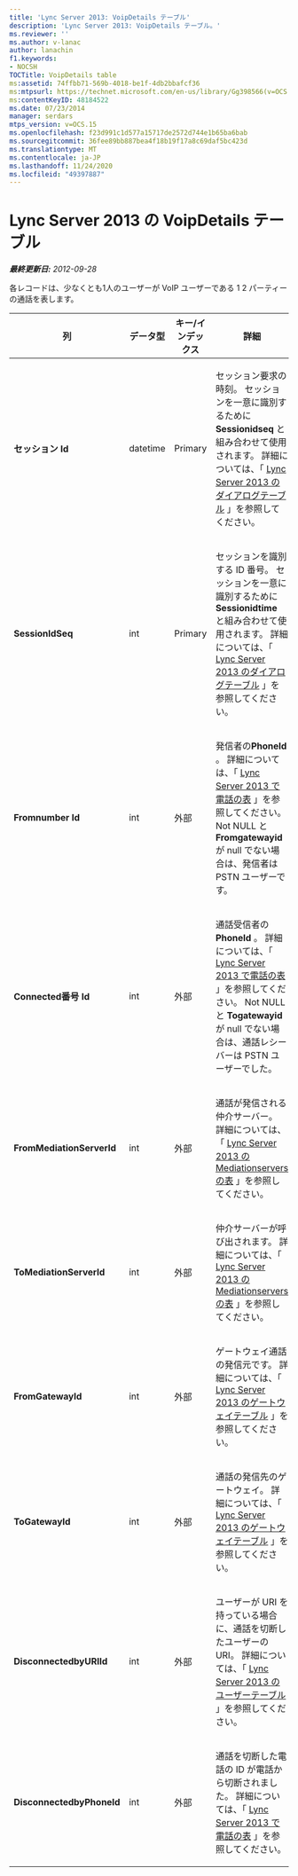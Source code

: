 ```yaml
---
title: 'Lync Server 2013: VoipDetails テーブル'
description: 'Lync Server 2013: VoipDetails テーブル。'
ms.reviewer: ''
ms.author: v-lanac
author: lanachin
f1.keywords:
- NOCSH
TOCTitle: VoipDetails table
ms:assetid: 74ffbb71-569b-4018-be1f-4db2bbafcf36
ms:mtpsurl: https://technet.microsoft.com/en-us/library/Gg398566(v=OCS.15)
ms:contentKeyID: 48184522
ms.date: 07/23/2014
manager: serdars
mtps_version: v=OCS.15
ms.openlocfilehash: f23d991c1d577a15717de2572d744e1b65ba6bab
ms.sourcegitcommit: 36fee89bb887bea4f18b19f17a8c69daf5bc423d
ms.translationtype: MT
ms.contentlocale: ja-JP
ms.lasthandoff: 11/24/2020
ms.locfileid: "49397887"
---
```

# <a name="voipdetails-table-in-lync-server-2013"></a>Lync Server 2013 の VoipDetails テーブル

<div data-xmlns="http://www.w3.org/1999/xhtml">

<div class="topic" data-xmlns="http://www.w3.org/1999/xhtml" data-msxsl="urn:schemas-microsoft-com:xslt" data-cs="https://msdn.microsoft.com/">

<div data-asp="https://msdn2.microsoft.com/asp">



</div>

<div id="mainSection">

<div id="mainBody">

<span> </span>

_**最終更新日:** 2012-09-28_

各レコードは、少なくとも1人のユーザーが VoIP ユーザーである 1 2 パーティーの通話を表します。


<table>
<colgroup>
<col style="width: 25%" />
<col style="width: 25%" />
<col style="width: 25%" />
<col style="width: 25%" />
</colgroup>
<thead>
<tr class="header">
<th>列</th>
<th>データ型</th>
<th>キー/インデックス</th>
<th>詳細</th>
</tr>
</thead>
<tbody>
<tr class="odd">
<td><p><strong>セッション Id</strong></p></td>
<td><p>datetime</p></td>
<td><p>Primary</p></td>
<td><p>セッション要求の時刻。 セッションを一意に識別するために <strong>Sessionidseq</strong> と組み合わせて使用されます。 詳細については、「 <a href="lync-server-2013-dialogs-table.md">Lync Server 2013 のダイアログテーブル</a> 」を参照してください。</p></td>
</tr>
<tr class="even">
<td><p><strong>SessionIdSeq</strong></p></td>
<td><p>int</p></td>
<td><p>Primary</p></td>
<td><p>セッションを識別する ID 番号。 セッションを一意に識別するために <strong>Sessionidtime</strong> と組み合わせて使用されます。 詳細については、「 <a href="lync-server-2013-dialogs-table.md">Lync Server 2013 のダイアログテーブル</a> 」を参照してください。</p></td>
</tr>
<tr class="odd">
<td><p><strong>Fromnumber Id</strong></p></td>
<td><p>int</p></td>
<td><p>外部</p></td>
<td><p>発信者の<strong>PhoneId</strong> 。 詳細については、「 <a href="lync-server-2013-phones-table.md">Lync Server 2013 で電話の表</a> 」を参照してください。 Not NULL と <strong>Fromgatewayid</strong> が null でない場合は、発信者は PSTN ユーザーです。</p></td>
</tr>
<tr class="even">
<td><p><strong>Connected番号 Id</strong></p></td>
<td><p>int</p></td>
<td><p>外部</p></td>
<td><p>通話受信者の<strong>PhoneId</strong> 。 詳細については、「 <a href="lync-server-2013-phones-table.md">Lync Server 2013 で電話の表</a> 」を参照してください。 Not NULL と <strong>Togatewayid</strong> が null でない場合は、通話レシーバーは PSTN ユーザーでした。</p></td>
</tr>
<tr class="odd">
<td><p><strong>FromMediationServerId</strong></p></td>
<td><p>int</p></td>
<td><p>外部</p></td>
<td><p>通話が発信される仲介サーバー。 詳細については、「 <a href="lync-server-2013-mediationservers-table.md">Lync Server 2013 の Mediationservers の表</a> 」を参照してください。</p></td>
</tr>
<tr class="even">
<td><p><strong>ToMediationServerId</strong></p></td>
<td><p>int</p></td>
<td><p>外部</p></td>
<td><p>仲介サーバーが呼び出されます。 詳細については、「 <a href="lync-server-2013-mediationservers-table.md">Lync Server 2013 の Mediationservers の表</a> 」を参照してください。</p></td>
</tr>
<tr class="odd">
<td><p><strong>FromGatewayId</strong></p></td>
<td><p>int</p></td>
<td><p>外部</p></td>
<td><p>ゲートウェイ通話の発信元です。 詳細については、「 <a href="lync-server-2013-gateways-table.md">Lync Server 2013 のゲートウェイテーブル</a> 」を参照してください。</p></td>
</tr>
<tr class="even">
<td><p><strong>ToGatewayId</strong></p></td>
<td><p>int</p></td>
<td><p>外部</p></td>
<td><p>通話の発信先のゲートウェイ。 詳細については、「 <a href="lync-server-2013-gateways-table.md">Lync Server 2013 のゲートウェイテーブル</a> 」を参照してください。</p></td>
</tr>
<tr class="odd">
<td><p><strong>DisconnectedbyURIId</strong></p></td>
<td><p>int</p></td>
<td><p>外部</p></td>
<td><p>ユーザーが URI を持っている場合に、通話を切断したユーザーの URI。 詳細については、「 <a href="lync-server-2013-users-table.md">Lync Server 2013 のユーザーテーブル</a> 」を参照してください。</p></td>
</tr>
<tr class="even">
<td><p><strong>DisconnectedbyPhoneId</strong></p></td>
<td><p>int</p></td>
<td><p>外部</p></td>
<td><p>通話を切断した電話の ID が電話から切断されました。 詳細については、「 <a href="lync-server-2013-phones-table.md">Lync Server 2013 で電話の表</a> 」を参照してください。</p></td>
</tr>
</tbody>
</table>


</div>

<span> </span>

</div>

</div>

</div>

